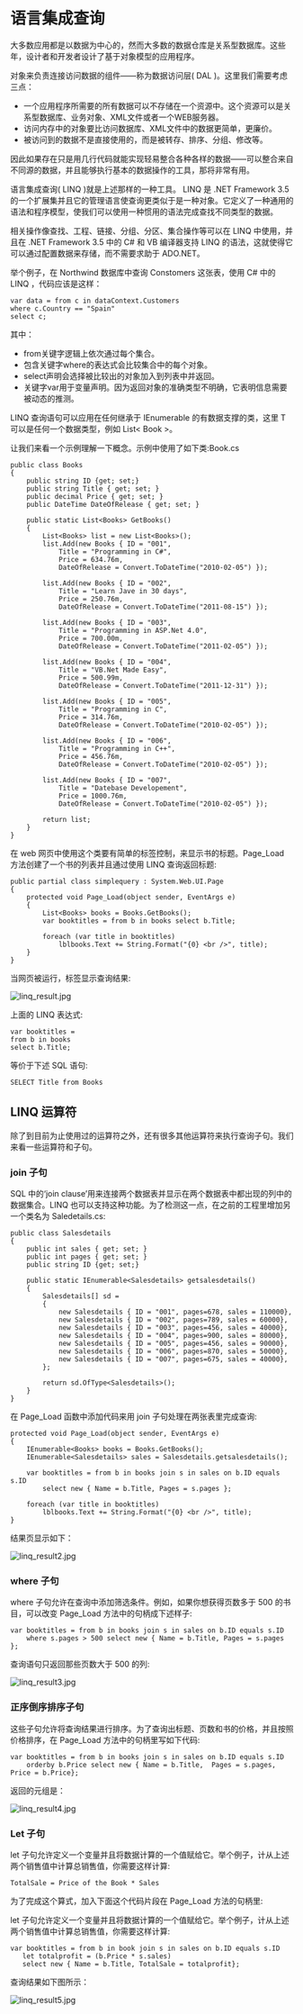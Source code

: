 # 语言集成查询 

大多数应用都是以数据为中心的，然而大多数的数据仓库是关系型数据库。这些年，设计者和开发者设计了基于对象模型的应用程序。

对象来负责连接访问数据的组件——称为数据访问层( DAL )。这里我们需要考虑三点：  

- 一个应用程序所需要的所有数据可以不存储在一个资源中。这个资源可以是关系型数据库、业务对象、XML文件或者一个WEB服务器。
- 访问内存中的对象要比访问数据库、XML文件中的数据更简单，更廉价。  
- 被访问到的数据不是直接使用的，而是被转存、排序、分组、修改等。  

因此如果存在只是用几行代码就能实现轻易整合各种各样的数据——可以整合来自不同源的数据，并且能够执行基本的数据操作的工具，那将非常有用。  

语言集成查询( LINQ )就是上述那样的一种工具。 LINQ 是 .NET Framework 3.5 的一个扩展集并且它的管理语言使查询更类似于是一种对象。它定义了一种通用的语法和程序模型，使我们可以使用一种惯用的语法完成查找不同类型的数据。  

相关操作像查找、工程、链接、分组、分区、集合操作等可以在 LINQ 中使用，并且在 .NET Framework 3.5 中的 C# 和 VB 编译器支持 LINQ 的语法，这就使得它可以通过配置数据来存储，而不需要求助于 ADO.NET。

举个例子，在 Northwind 数据库中查询 Constomers 这张表，使用 C# 中的 LINQ ，代码应该是这样：  

```
var data = from c in dataContext.Customers
where c.Country == "Spain"
select c;
```

其中：  

- from关键字逻辑上依次通过每个集合。  
- 包含关键字where的表达式会比较集合中的每个对象。
- select声明会选择被比较出的对象加入到列表中并返回。
- 关键字var用于变量声明。因为返回对象的准确类型不明确，它表明信息需要被动态的推测。  

LINQ 查询语句可以应用在任何继承于 IEnumerable<T> 的有数据支撑的类，这里 T 可以是任何一个数据类型，例如 List< Book >。

让我们来看一个示例理解一下概念。示例中使用了如下类:Book.cs

```
public class Books
{
    public string ID {get; set;}
    public string Title { get; set; }
    public decimal Price { get; set; }
    public DateTime DateOfRelease { get; set; }

    public static List<Books> GetBooks()
    {
        List<Books> list = new List<Books>();
        list.Add(new Books { ID = "001", 
            Title = "Programming in C#", 
            Price = 634.76m, 
            DateOfRelease = Convert.ToDateTime("2010-02-05") });
     
        list.Add(new Books { ID = "002", 
            Title = "Learn Jave in 30 days", 
            Price = 250.76m, 
            DateOfRelease = Convert.ToDateTime("2011-08-15") });
     
        list.Add(new Books { ID = "003", 
            Title = "Programming in ASP.Net 4.0", 
            Price = 700.00m, 
            DateOfRelease = Convert.ToDateTime("2011-02-05") });
     
        list.Add(new Books { ID = "004", 
            Title = "VB.Net Made Easy", 
            Price = 500.99m, 
            DateOfRelease = Convert.ToDateTime("2011-12-31") });
     
        list.Add(new Books { ID = "005", 
            Title = "Programming in C", 
            Price = 314.76m, 
            DateOfRelease = Convert.ToDateTime("2010-02-05") });
     
        list.Add(new Books { ID = "006", 
            Title = "Programming in C++", 
            Price = 456.76m, 
            DateOfRelease = Convert.ToDateTime("2010-02-05") });
     
        list.Add(new Books { ID = "007", 
            Title = "Datebase Developement", 
            Price = 1000.76m, 
            DateOfRelease = Convert.ToDateTime("2010-02-05") });
         
        return list;
    }
}
```

在 web 网页中使用这个类要有简单的标签控制，来显示书的标题。Page_Load 方法创建了一个书的列表并且通过使用 LINQ 查询返回标题:

```
public partial class simplequery : System.Web.UI.Page
{
    protected void Page_Load(object sender, EventArgs e)
    {
        List<Books> books = Books.GetBooks();
        var booktitles = from b in books select b.Title;

        foreach (var title in booktitles)
            lblbooks.Text += String.Format("{0} <br />", title);
    }
}
```

当网页被运行，标签显示查询结果:  

![linq_result.jpg](images/linq_result.jpg)  

上面的 LINQ 表达式:  

```
var booktitles = 
from b in books 
select b.Title;
```

等价于下述 SQL 语句:

```
SELECT Title from Books
```

## LINQ 运算符

除了到目前为止使用过的运算符之外，还有很多其他运算符来执行查询子句。我们来看一些运算符和子句。  

### join 子句

SQL 中的‘join clause’用来连接两个数据表并显示在两个数据表中都出现的列中的数据集合。LINQ 也可以支持这种功能。为了检测这一点，在之前的工程里增加另一个类名为 Saledetails.cs:  

```
public class Salesdetails
{
    public int sales { get; set; }
    public int pages { get; set; }
    public string ID {get; set;}

    public static IEnumerable<Salesdetails> getsalesdetails()
    { 
        Salesdetails[] sd = 
        {
            new Salesdetails { ID = "001", pages=678, sales = 110000},
            new Salesdetails { ID = "002", pages=789, sales = 60000},
            new Salesdetails { ID = "003", pages=456, sales = 40000},
            new Salesdetails { ID = "004", pages=900, sales = 80000},
            new Salesdetails { ID = "005", pages=456, sales = 90000},
            new Salesdetails { ID = "006", pages=870, sales = 50000},
            new Salesdetails { ID = "007", pages=675, sales = 40000},
        };
      
        return sd.OfType<Salesdetails>();
    }
}
```

在 Page_Load 函数中添加代码来用 join 子句处理在两张表里完成查询:  

```
protected void Page_Load(object sender, EventArgs e)
{
    IEnumerable<Books> books = Books.GetBooks();
    IEnumerable<Salesdetails> sales = Salesdetails.getsalesdetails();
   
    var booktitles = from b in books join s in sales on b.ID equals s.ID
        select new { Name = b.Title, Pages = s.pages };
      
    foreach (var title in booktitles)
        lblbooks.Text += String.Format("{0} <br />", title);
}
```

结果页显示如下：  

![linq_result2.jpg](images/linq_result2.jpg)  

### where 子句  

where 子句允许在查询中添加筛选条件。例如，如果你想获得页数多于 500 的书目，可以改变 Page_Load 方法中的句柄成下述样子:

```
var booktitles = from b in books join s in sales on b.ID equals s.ID
    where s.pages > 500 select new { Name = b.Title, Pages = s.pages };
```

查询语句只返回那些页数大于 500 的列:  

![linq_result3.jpg](images/linq_result3.jpg)  

### 正序倒序排序子句

这些子句允许将查询结果进行排序。为了查询出标题、页数和书的价格，并且按照价格排序，在 Page_Load 方法中的句柄里写如下代码:  

```
var booktitles = from b in books join s in sales on b.ID equals s.ID
    orderby b.Price select new { Name = b.Title,  Pages = s.pages, Price = b.Price};
```

返回的元组是：  

![linq_result4.jpg](images/linq_result4.jpg)  

### Let 子句

let 子句允许定义一个变量并且将数据计算的一个值赋给它。举个例子，计从上述两个销售值中计算总销售值，你需要这样计算:

```
TotalSale = Price of the Book * Sales
```

为了完成这个算式，加入下面这个代码片段在 Page_Load 方法的句柄里:  

let 子句允许定义一个变量并且将数据计算的一个值赋给它。举个例子，计从上述两个销售值中计算总销售值，你需要这样计算:

```
var booktitles = from b in book join s in sales on b.ID equals s.ID
   let totalprofit = (b.Price * s.sales)
   select new { Name = b.Title, TotalSale = totalprofit};
```

查询结果如下图所示：  

![linq_result5.jpg](images/linq_result5.jpg)  


